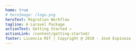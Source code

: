 ```yaml
---
home: true
# heroImage: /logo.png
heroText: Migration Workflow
tagline: A Laravel Package
actionText: Getting Started →
actionLink: /content/getting-started/
footer: Licencia MIT | Copyright @ 2019 - José Espinoza
---
```


